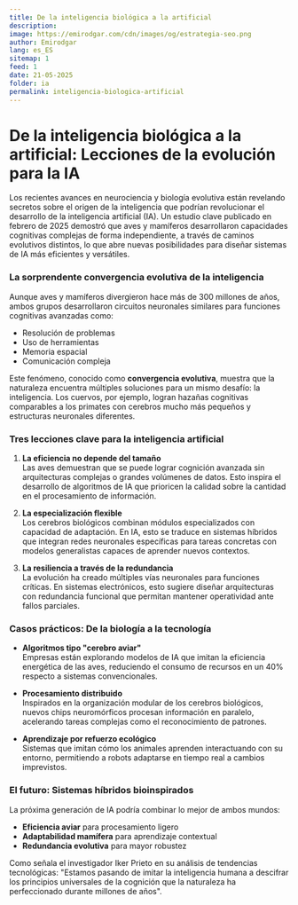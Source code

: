 ```yaml
---
title: De la inteligencia biológica a la artificial
description: 
image: https://emirodgar.com/cdn/images/og/estrategia-seo.png
author: Emirodgar
lang: es_ES
sitemap: 1
feed: 1
date: 21-05-2025
folder: ia
permalink: inteligencia-biologica-artificial
---
```


# De la inteligencia biológica a la artificial: Lecciones de la evolución para la IA

Los recientes avances en neurociencia y biología evolutiva están revelando secretos sobre el origen de la inteligencia que podrían revolucionar el desarrollo de la inteligencia artificial (IA). Un estudio clave publicado en febrero de 2025 demostró que aves y mamíferos desarrollaron capacidades cognitivas complejas de forma independiente, a través de caminos evolutivos distintos, lo que abre nuevas posibilidades para diseñar sistemas de IA más eficientes y versátiles.

### La sorprendente convergencia evolutiva de la inteligencia

Aunque aves y mamíferos divergieron hace más de 300 millones de años, ambos grupos desarrollaron circuitos neuronales similares para funciones cognitivas avanzadas como:
- Resolución de problemas
- Uso de herramientas
- Memoria espacial
- Comunicación compleja

Este fenómeno, conocido como **convergencia evolutiva**, muestra que la naturaleza encuentra múltiples soluciones para un mismo desafío: la inteligencia. Los cuervos, por ejemplo, logran hazañas cognitivas comparables a los primates con cerebros mucho más pequeños y estructuras neuronales diferentes.

### Tres lecciones clave para la inteligencia artificial

1. **La eficiencia no depende del tamaño**  
Las aves demuestran que se puede lograr cognición avanzada sin arquitecturas complejas o grandes volúmenes de datos. Esto inspira el desarrollo de algoritmos de IA que prioricen la calidad sobre la cantidad en el procesamiento de información.

2. **La especialización flexible**  
Los cerebros biológicos combinan módulos especializados con capacidad de adaptación. En IA, esto se traduce en sistemas híbridos que integran redes neuronales específicas para tareas concretas con modelos generalistas capaces de aprender nuevos contextos.

3. **La resiliencia a través de la redundancia**  
La evolución ha creado múltiples vías neuronales para funciones críticas. En sistemas electrónicos, esto sugiere diseñar arquitecturas con redundancia funcional que permitan mantener operatividad ante fallos parciales.

### Casos prácticos: De la biología a la tecnología

- **Algoritmos tipo "cerebro aviar"**  
Empresas están explorando modelos de IA que imitan la eficiencia energética de las aves, reduciendo el consumo de recursos en un 40% respecto a sistemas convencionales.

- **Procesamiento distribuido**  
Inspirados en la organización modular de los cerebros biológicos, nuevos chips neuromórficos procesan información en paralelo, acelerando tareas complejas como el reconocimiento de patrones.

- **Aprendizaje por refuerzo ecológico**  
Sistemas que imitan cómo los animales aprenden interactuando con su entorno, permitiendo a robots adaptarse en tiempo real a cambios imprevistos.

### El futuro: Sistemas híbridos bioinspirados

La próxima generación de IA podría combinar lo mejor de ambos mundos:
- **Eficiencia aviar** para procesamiento ligero
- **Adaptabilidad mamífera** para aprendizaje contextual
- **Redundancia evolutiva** para mayor robustez

Como señala el investigador Iker Prieto en su análisis de tendencias tecnológicas: "Estamos pasando de imitar la inteligencia humana a descifrar los principios universales de la cognición que la naturaleza ha perfeccionado durante millones de años".
